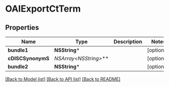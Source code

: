 # OAIExportCtTerm

## Properties
Name | Type | Description | Notes
------------ | ------------- | ------------- | -------------
**bundle1** | **NSString*** |  | [optional] 
**cDISCSynonymS** | **NSArray&lt;NSString*&gt;*** |  | [optional] 
**bundle2** | **NSString*** |  | [optional] 

[[Back to Model list]](../README.md#documentation-for-models) [[Back to API list]](../README.md#documentation-for-api-endpoints) [[Back to README]](../README.md)


